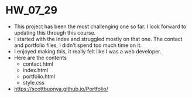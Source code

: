 # HW_07_29
* This project has been the most challenging one so far. I look forward to updating this through this course.
* I started with the index and struggled mostly on that one. The contact and portfolio files, I didn't spend too much time on it.
* I enjoyed making this, it really felt like I was a web developer.
* Here are the contents
    * contact.html
    * index.html
    * portfolio.html
    * style.css
* https://scottbuonya.github.io/Portfolio/
